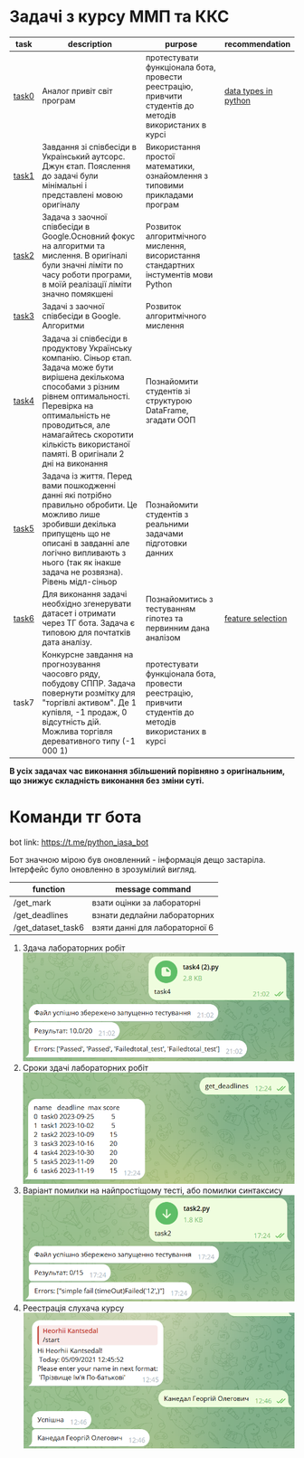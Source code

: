 # Задачі з курсу ММП та ККС

| task                    | description                                                                                                                                                                                                                                                                          | purpose                                                                                                | recommendation                                                                                                                                  |
|-------------------------|--------------------------------------------------------------------------------------------------------------------------------------------------------------------------------------------------------------------------------------------------------------------------------------|--------------------------------------------------------------------------------------------------------|-------------------------------------------------------------------------------------------------------------------------------------------------|
| [task0](tasks/task0.py) | Аналог привіт світ програм                                                                                                                                                                                                                                                           | протестувати функціонала бота, провести реестрацію, привчити студентів до методів використаних в курсі | [data types in python ](https://fastapi.tiangolo.com/python-types/)                                                                             |
| [task1](tasks/task1.py) | Завдання зі співбесіди в Украінський аутсорс. Джун єтап. Пояслення до задачі були мінімальні і представлені мовою оригіналу                                                                                                                                                          | Використання простої математики, ознайомлення з типовими прикладами програм                            |
| [task2](tasks/task2.py) | Задача з заочної співбесіди в Google.Основний фокус на алгоритми та мислення. В оригіналі були значні ліміти по часу роботи програми, в моїй реалізації ліміти значно помякшені                                                                                                      | Розвиток алгоритмічного мислення, висористання стандартних інстументів мови Python                     |
| [task3](tasks/task3.py) | Задачі з заочної співбесіди в Google. Алгоритми                                                                                                                                                                                                                                      | Розвиток алгоритмічного мислення                                                                       |
| [task4](tasks/task4.py) | Задача зі співбесіди в продуктову Українську компанію. Сіньор єтап. Задача може бути вирішена декількома способами з різним рівнем оптимальності. Перевірка на оптимальність не проводиться, але намагайтесь скоротити кількість використаної памяті. В оригінали 2 дні на виконання | Познайомити студентів зі структурою DataFrame, згадати ООП                                             |
| [task5](tasks/task5.py) | Задача із життя. Перед вами пошкодженні данні які потрібно правильно обробити. Це можливо лише зробивши декілька припущень що не описані в завданні але логічно випливають з нього (так як інакше задача не розвязна). Рівень мідл-сіньор                                            | Познайомити студентів з реальними задачами підготовки данних                                           |
| [task6](tasks/task6.py) | Для виконання задачі необхідно згенерувати датасет і отримати через ТГ бота. Задача є типовою для почтатків дата аналізу.                                                                                                                                                            | Познайомитись з тестуванням гіпотез та первинним дана аналізом                                         | [feature selection](https://www.researchgate.net/publication/357323093_Vibir_zminnih_dla_prognozuvanna_Python_Feature_selection_methods_Python) |
| task7                   | Конкурсне завдання на прогнозування чаосовго ряду, побудову СППР. Задача повернути розмітку для "торгівлі активом". Де 1 купівля, -1 продаж, 0 відсутність дій. Можлива торгівля деревативного типу (-1 000 1)                                                                       | протестувати функціонала бота, провести реестрацію, привчити студентів до методів використаних в курсі | 

**В усіх задачах час виконання збільшений порівняно з оригінальним, що знижує складність виконання без зміни суті.**

# Команди тг бота

bot link: https://t.me/python_iasa_bot

Бот значною мірою був оновленний - інформація дещо застаріла. Інтерфейс було оновленно в зрозумілий вигляд.

| function           | message command                |
|--------------------|--------------------------------|
| /get_mark          | взати оцінки за лабораторні    |
| /get_deadlines     | взнати дедлайни лабораторних   |
| /get_dataset_task6 | взяти данні для лабораторної 6 |

1. Здача лабораторних робіт
![img.png](readme/img.png)
2. Сроки здачі лабораторних робіт
![img.png](readme/img2.png)
3. Варіант помилки на найпростіщому тесті, або помилки синтаксису
![img.png](readme/img3.png)
4. Реестрація слухача курсу
![img.png](readme/registration.png)
<!-- | --- | --- | -->
